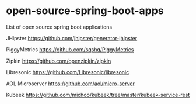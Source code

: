# open-source-spring-boot-apps
List of open source spring boot applications

JHipster
https://github.com/jhipster/generator-jhipster

PiggyMetrics
https://github.com/sqshq/PiggyMetrics

Zipkin
https://github.com/openzipkin/zipkin

Libresonic
https://github.com/Libresonic/libresonic

AOL Microserver
https://github.com/aol/micro-server

Kubeek
https://github.com/michoo/kubeek/tree/master/kubeek-service-rest

